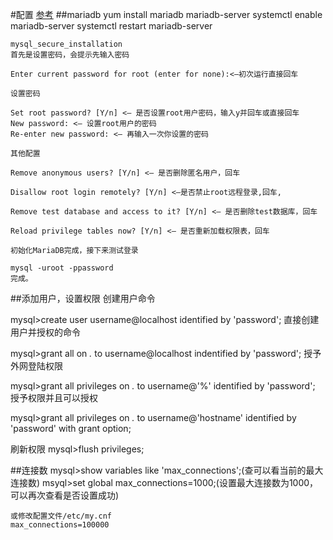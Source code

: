 #配置
[参考](http://www.linuxidc.com/Linux/2016-03/128880.htm)
##mariadb
yum install mariadb mariadb-server
systemctl enable mariadb-server
systemctl restart mariadb-server

	mysql_secure_installation
	首先是设置密码，会提示先输入密码

	Enter current password for root (enter for none):<–初次运行直接回车

	设置密码

	Set root password? [Y/n] <– 是否设置root用户密码，输入y并回车或直接回车
	New password: <– 设置root用户的密码
	Re-enter new password: <– 再输入一次你设置的密码

	其他配置

	Remove anonymous users? [Y/n] <– 是否删除匿名用户，回车

	Disallow root login remotely? [Y/n] <–是否禁止root远程登录,回车,

	Remove test database and access to it? [Y/n] <– 是否删除test数据库，回车

	Reload privilege tables now? [Y/n] <– 是否重新加载权限表，回车

	初始化MariaDB完成，接下来测试登录

	mysql -uroot -ppassword
	完成。

##添加用户，设置权限
创建用户命令

mysql>create user username@localhost identified by 'password';
直接创建用户并授权的命令

mysql>grant all on *.* to username@localhost indentified by 'password';
授予外网登陆权限 

mysql>grant all privileges on *.* to username@'%' identified by 'password';
授予权限并且可以授权

mysql>grant all privileges on *.* to username@'hostname' identified by 'password' with grant option;

刷新权限
mysql>flush privileges;


##连接数
	mysql>show variables like 'max_connections';(查可以看当前的最大连接数)
	msyql>set global max_connections=1000;(设置最大连接数为1000，可以再次查看是否设置成功)

	或修改配置文件/etc/my.cnf
	max_connections=100000